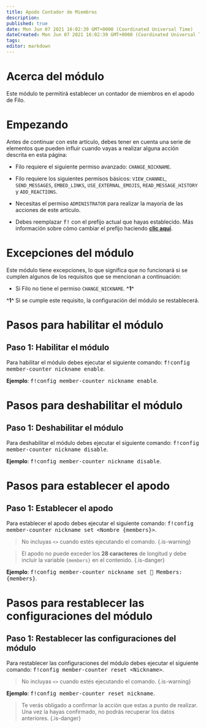 ```yaml
---
title: Apodo Contador de Miembros
description:
published: true
date: Mon Jun 07 2021 16:02:39 GMT+0000 (Coordinated Universal Time)
dateCreated: Mon Jun 07 2021 16:02:39 GMT+0000 (Coordinated Universal Time)
tags:
editor: markdown
---
```


# Acerca del módulo

Este módulo te permitirá establecer un contador de miembros en el apodo de Filo.

# Empezando

Antes de continuar con este artículo, debes tener en cuenta una serie de elementos que pueden influir cuando vayas a realizar alguna acción descrita en esta página:

- Filo requiere el siguiente permiso avanzado: ``CHANGE_NICKNAME``.

- Filo requiere los siguientes permisos básicos: ``VIEW_CHANNEL``, ``SEND_MESSAGES``, ``EMBED_LINKS``, ``USE_EXTERNAL_EMOJIS``, ``READ_MESSAGE_HISTORY`` y ``ADD_REACTIONS``.

- Necesitas el permiso ``ADMINISTRATOR`` para realizar la mayoría de las acciones de este artículo.

- Debes reemplazar <kbd>f!</kbd> con el prefijo actual que hayas establecido. Más información sobre cómo cambiar el prefijo haciendo **[clic aquí](es/modules/prefix)**.

# Excepciones del módulo

Este módulo tiene excepciones, lo que significa que no funcionará si se cumplen algunos de los requisitos que se mencionan a continuación:

- Si Filo no tiene el permiso ``CHANGE_NICKNAME``. **^1^**

**^1^** Si se cumple este requisito, la configuración del módulo se restablecerá.

# Pasos para habilitar el módulo

## **Paso 1**: Habilitar el módulo

Para habilitar el módulo debes ejecutar el siguiente comando: <kbd>f!config member-counter nickname enable</kbd>.

**Ejemplo**: <kbd>f!config member-counter nickname enable</kbd>.

# Pasos para deshabilitar el módulo

## **Paso 1**: Deshabilitar el módulo

Para deshabilitar el módulo debes ejecutar el siguiente comando: <kbd>f!config member-counter nickname disable</kbd>.

**Ejemplo**: <kbd>f!config member-counter nickname disable</kbd>.

# Pasos para establecer el apodo

## **Paso 1**: Establecer el apodo

Para establecer el apodo debes ejecutar el siguiente comando: <kbd>f!config member-counter nickname set \<Nombre {members}></kbd>.

> No incluyas ``<>`` cuando estés ejecutando el comando.
{.is-warning}

> El apodo no puede exceder los **28 caracteres** de longitud y debe incluir la variable `{members}` en el contenido.
{.is-danger}

**Ejemplo**: <kbd>f!config member-counter nickname set 👥 Members: {members}</kbd>.

# Pasos para restablecer las configuraciones del módulo

## **Paso 1**: Restablecer las configuraciones del módulo

Para restablecer las configuraciones del módulo debes ejecutar el siguiente comando: <kbd>f!config member-counter reset \<Nickname></kbd>.

> No incluyas ``<>`` cuando estés ejecutando el comando.
{.is-warning}

**Ejemplo**: <kbd>f!config member-counter reset nickname</kbd>.

> Te verás obligado a confirmar la acción que estas a punto de realizar. Una vez la hayas confirmado, no podrás recuperar los datos anteriores.
{.is-danger}
